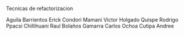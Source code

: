 Tecnicas de refactorizacion

Aguila Barrientos Erick
Condori Mamani Victor
Holgado Quispe Rodrigo
Ppacsi Chillihuani Raul
Bolaños Gamarra Carlos
Ochoa Cutipa Andree
